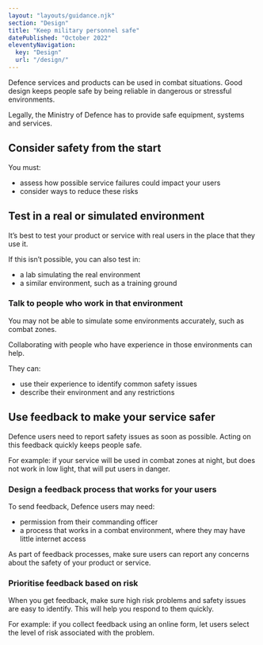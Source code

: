 ```yaml
---
layout: "layouts/guidance.njk"
section: "Design"
title: "Keep military personnel safe"
datePublished: "October 2022"
eleventyNavigation:
  key: "Design"
  url: "/design/"
---
```


Defence services and products can be used in combat situations. Good design keeps people safe by being reliable in dangerous or stressful environments.

Legally, the Ministry of Defence has to provide safe equipment, systems and services.

## Consider safety from the start

You must:

- assess how possible service failures could impact your users
- consider ways to reduce these risks

## Test in a real or simulated environment

It’s best to test your product or service with real users in the place that they use it.

If this isn’t possible, you can also test in:

- a lab simulating the real environment
- a similar environment, such as a training ground

### Talk to people who work in that environment

You may not be able to simulate some environments accurately, such as combat zones.

Collaborating with people who have experience in those environments can help.

They can:

- use their experience to identify common safety issues
- describe their environment and any restrictions

## Use feedback to make your service safer

Defence users need to report safety issues as soon as possible. Acting on this feedback quickly keeps people safe.

For example: if your service will be used in combat zones at night, but does not work in low light, that will put users in danger.

### Design a feedback process that works for your users

To send feedback, Defence users may need:

- permission from their commanding officer
- a process that works in a combat environment, where they may have little internet access

As part of feedback processes, make sure users can report any concerns about the safety of your product or service.

### Prioritise feedback based on risk

When you get feedback, make sure high risk problems and safety issues are easy to identify. This will help you respond to them quickly.

For example: if you collect feedback using an online form, let users select the level of risk associated with the problem.

